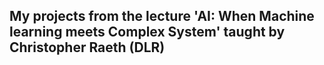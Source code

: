 ## My projects from the lecture 'AI: When Machine learning meets Complex System' taught by Christopher Raeth (DLR)

